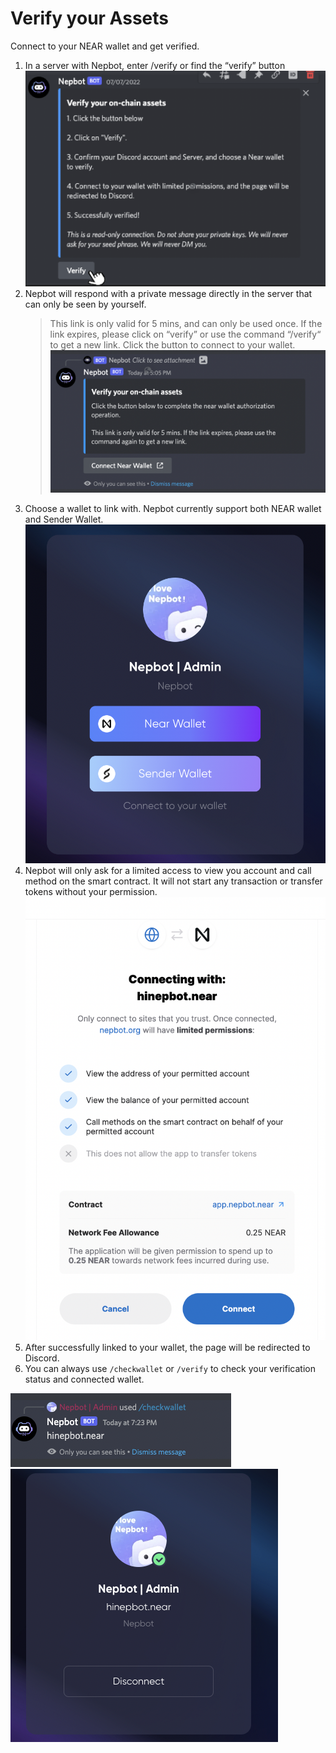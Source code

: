 # Verify your Assets
Connect to your NEAR wallet and get verified.

1. In a server with Nepbot, enter /verify or find the “verify” button  
![verify1](../assets/Verify_your_assets/verify1.png)
2. Nepbot will respond with a private message directly in the server that can only be seen by yourself.
    > This link is only valid for 5 mins, and can only be used once. If the link expires, please click on “verify” or use the command “/verify“ to get a new link.
    Click the button to connect to your wallet.
![verify2](../assets/Verify_your_assets/verify2.png)
3. Choose a wallet to link with. Nepbot currently support both NEAR wallet and Sender Wallet.
![verify3](../assets/Verify_your_assets/verify3.png)
4. Nepbot will only ask for a limited access to view you account and call method on the smart contract. It will not start any transaction or transfer tokens without your permission.
![verify4](../assets/Verify_your_assets/verify4.png)
5. After successfully linked to your wallet, the page will be redirected to Discord.
6. You can always use `/checkwallet` or `/verify` to check your verification status and connected wallet.

![verify5](../assets/Verify_your_assets/verify5.png)
![verify6](../assets/Verify_your_assets/verify6.png)